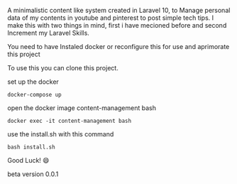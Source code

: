 A minimalistic  content like system created in Laravel 10, to Manage personal data of my contents in youtube and pinterest to post simple tech tips.
I make this with two things in mind, first i have mecioned before and second Increment my Laravel Skills.

You need to have Instaled docker or reconfigure this for use and aprimorate this project

To use this you can clone this project.

set up the docker

    docker-compose up

open the docker image content-management bash 

    docker exec -it content-management bash

use the install.sh with this command

    bash install.sh

Good Luck! 😄

beta version 0.0.1
